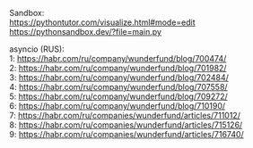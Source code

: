 Sandbox:  
<https://pythontutor.com/visualize.html#mode=edit>  
<https://pythonsandbox.dev/?file=main.py>  

asyncio (RUS):  
1: <https://habr.com/ru/company/wunderfund/blog/700474/>  
2: <https://habr.com/ru/company/wunderfund/blog/701982/>  
3: <https://habr.com/ru/company/wunderfund/blog/702484/>  
4: <https://habr.com/ru/company/wunderfund/blog/707558/>  
5: <https://habr.com/ru/company/wunderfund/blog/709272/>  
6: <https://habr.com/ru/company/wunderfund/blog/710190/>  
7: <https://habr.com/ru/companies/wunderfund/articles/711012/>  
8: <https://habr.com/ru/companies/wunderfund/articles/715126/>  
9: <https://habr.com/ru/companies/wunderfund/articles/716740/>  